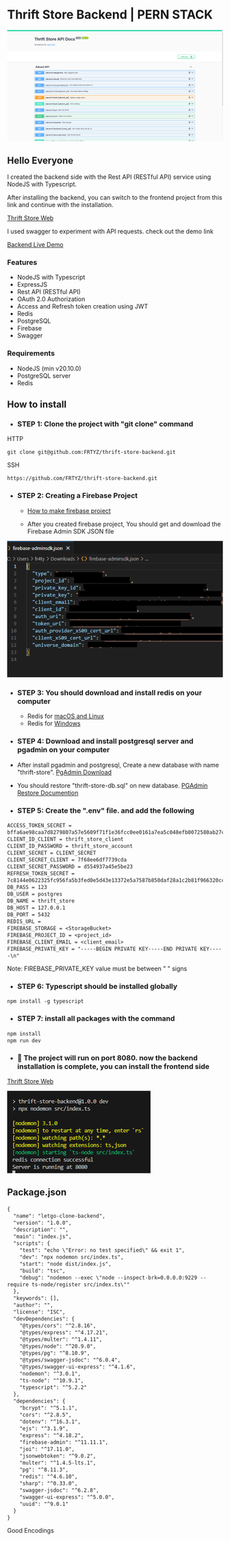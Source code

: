 # Thrift Store Backend | PERN STACK

![Home Page](https://raw.githubusercontent.com/FRTYZ/thrift-store-backend/main/public/home-api-docs.png)

## Hello Everyone
I created the backend side with the Rest API (RESTful API) service using NodeJS with Typescript.

After installing the backend, you can switch to the frontend project from this link and continue with the installation.

[Thrift Store Web](https://github.com/FRTYZ/thrift-store-web)

I used swagger to experiment with API requests. check out the demo link

[Backend Live Demo](https://thrift-store-backend-production.up.railway.app/)

### Features
* NodeJS with Typescript 
* ExpressJS
* Rest API (RESTful API)
* OAuth 2.0 Authorization
* Access and Refresh token creation using JWT
* Redis
* PostgreSQL
* Firebase
* Swagger

### Requirements
* NodeJS (min v20.10.0)
* PostgreSQL server
* Redis

## How to install

* ### STEP 1: Clone the project with "git clone" command 

HTTP
```
git clone git@github.com:FRTYZ/thrift-store-backend.git
```

SSH
```
https://github.com/FRTYZ/thrift-store-backend.git
```

* ### STEP 2: Creating a Firebase Project

    * [How to make firebase project](https://www.youtube.com/watch?v=6juww5Lmvgo)

    *  After you created firebase project, You should get and download the Firebase Admin SDK JSON file

![Firebase](https://raw.githubusercontent.com/FRTYZ/thrift-store-backend/main/public/firebase-json.png)

* ### STEP 3: You should download and install redis on your computer

    * Redis for [macOS and Linux](https://redis.io/download/)  
    * Redis for [Windows](https://www.youtube.com/watch?v=4ePdm4AyL0s)  

* ### STEP 4: Download and install postgresql server and pgadmin on your computer

* After install pgadmin and postgresql, Create a new database with name "thrift-store". [PgAdmin Download](https://www.pgadmin.org/download/)

* You should restore "thrift-store-db.sql" on new database.
[PGAdmin Restore Documention](https://www.pgadmin.org/docs/pgadmin4/latest/restore_dialog.html)

* ### STEP 5: Create the ".env" file. and add the following

```
ACCESS_TOKEN_SECRET = bffa6ae98caa7d8279807a57e5609f71f1e36fcc0ee0161a7ea5c048efb0072580ab27c906da5b645f43f08a017eb3cb8fc9c9539528cfab491251fcc4cb875c
CLIENT_ID_CLIENT = thrift_store_client
CLIENT_ID_PASSWORD = thrift_store_account
CLIENT_SECRET = CLIENT_SECRET
CLIENT_SECRET_CLIENT = 7f68ee6df7739cda
CLIENT_SECRET_PASSWORD = d554937a45e5be23
REFRESH_TOKEN_SECRET = 7c8144e0622325fc956fa5b3fed0e5d43e13372e5a7587b850daf28a1c2b81f966320cc19e01931cf16af7f2ea9137c5e444bda21f27af3d7cd60398862580ef
DB_PASS = 123
DB_USER = postgres
DB_NAME = thrift_store
DB_HOST = 127.0.0.1
DB_PORT = 5432
REDIS_URL = 
FIREBASE_STORAGE = <StorageBucket>
FIREBASE_PROJECT_ID = <project_id>
FIREBASE_CLIENT_EMAIL = <client_email>
FIREBASE_PRIVATE_KEY = "-----BEGIN PRIVATE KEY-----END PRIVATE KEY-----\n"
```

Note: FIREBASE_PRIVATE_KEY value must be between " " signs


* ### STEP 6: Typescript should be installed globally
```
npm install -g typescript
```

* ### STEP 7: install all packages with the command
```
npm install
npm run dev
```

* ### 🎉 The project will run on port 8080. now the backend installation is complete, you can install the frontend side

[Thrift Store Web](https://github.com/FRTYZ/thrift-store-web)

![screenshot](https://raw.githubusercontent.com/FRTYZ/thrift-store-backend/main/public/running.png)


## Package.json

```
{
  "name": "letgo-clone-backend",
  "version": "1.0.0",
  "description": "",
  "main": "index.js",
  "scripts": {
    "test": "echo \"Error: no test specified\" && exit 1",
    "dev": "npx nodemon src/index.ts",
    "start": "node dist/index.js",
    "build": "tsc",
    "debug": "nodemon --exec \"node --inspect-brk=0.0.0.0:9229 --require ts-node/register src/index.ts\""
  },
  "keywords": [],
  "author": "",
  "license": "ISC",
  "devDependencies": {
    "@types/cors": "^2.8.16",
    "@types/express": "^4.17.21",
    "@types/multer": "^1.4.11",
    "@types/node": "^20.9.0",
    "@types/pg": "^8.10.9",
    "@types/swagger-jsdoc": "^6.0.4",
    "@types/swagger-ui-express": "^4.1.6",
    "nodemon": "^3.0.1",
    "ts-node": "^10.9.1",
    "typescript": "^5.2.2"
  },
  "dependencies": {
    "bcrypt": "^5.1.1",
    "cors": "^2.8.5",
    "dotenv": "^16.3.1",
    "ejs": "^3.1.9",
    "express": "^4.18.2",
    "firebase-admin": "^11.11.1",
    "joi": "^17.11.0",
    "jsonwebtoken": "^9.0.2",
    "multer": "^1.4.5-lts.1",
    "pg": "^8.11.3",
    "redis": "^4.6.10",
    "sharp": "^0.33.0",
    "swagger-jsdoc": "^6.2.8",
    "swagger-ui-express": "^5.0.0",
    "uuid": "^9.0.1"
  }
}

```

Good Encodings
